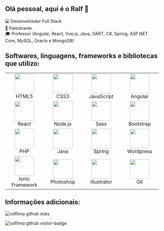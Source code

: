 <!--### Hi there I'm Ralf 👋 
## Let's talk?
[![Linkedin Badge](https://img.shields.io/badge/-Ralf%20Lima-blue?style=social&logo=Linkedin&logoColor=blue&link=https://www.linkedin.com/in/ralf-lima-3b93708a/)](https://www.linkedin.com/in/ralf-lima-3b93708a/)
-->
## Olá pessoal, aqui é o Ralf 👋

:computer: Desenvolvedor Full Stack<br>
:speech_balloon: Palestrante<br>
:mortar_board: Professor (Angular, React, Vue.js, Java, DART, C#, Spring, ASP.NET Core, MySQL, Oracle e MongoDB)<br>




<!--
**ralflima/ralflima** is a ✨ _special_ ✨ repository because its `README.md` (this file) appears on your GitHub profile.

Here are some ideas to get you started:

- 🔭 I’m currently working on ...
- 🌱 I’m currently learning ...
- 👯 I’m looking to collaborate on ...
- 🤔 I’m looking for help with ...
- 💬 Ask me about ...
- 📫 How to reach me: ...
- 😄 Pronouns: ...
- ⚡ Fun fact: ...
-->

## Softwares, linguagens, frameworks e bibliotecas que utilizo:
<table>
  <tbody>
    <tr>
      <td width="25%" align="center">
        <img height="64px" src="https://img.icons8.com/color/48/000000/html-5.png">
        <br>
        <span>HTML5</span>
      </td>
      <td width="25%" align="center">
        <img height="64px" src="https://img.icons8.com/color/48/000000/css3.png">
        <br>
        <span>CSS3</span>
      </td>
      <td width="25%" align="center">
        <img height="64px" src="https://img.icons8.com/color/48/000000/javascript.png">
        <br>
        <span>JavaScript</span>
      </td>
      <td width="25%" align="center">
        <img height="64px" src="https://img.icons8.com/color/48/000000/angular.png">
        <br>
        <span>Angular</span>
      </td>
    </tr>
    <tr>
      <td width="25%" align="center">
        <img height="64px" src="https://img.icons8.com/color/48/000000/react-native.png">
        <br>
        <span>React</span>
      </td>
      <td width="25%" align="center">
        <img height="64px" src="https://img.icons8.com/color/48/000000/vue-js">
        <br>
        <span>Node.js</span>
      </td>
      <td width="25%" align="center">
        <img height="64px" src="https://img.icons8.com/color/48/000000/sass.png">
        <br>
        <span>Sass<span>
      </td>
      <td width="25%" align="center">
        <img height="64px" src="https://img.icons8.com/color/48/000000/bootstrap.png">
        <br>
        <span>Bootstrap</span>
      </td>
    </tr>
    <tr>
      <td width="25%" align="center">
        <img height="64px" src="https://img.icons8.com/color/48/000000/php.png">
        <br>
        <span>PHP</span>
      </td>
      <td width="25%" align="center">
        <img height="64px" src="https://img.icons8.com/color/48/000000/java-coffee-cup-logo.png">
        <br>
        <span>Java</span>
      </td>
      <td width="25%" align="center">
        <img height="64px" src="https://img.icons8.com/color/48/000000/spring-logo.png">
        <br>
        <span>Spring<span>
      </td>
      <td width="25%" align="center">
        <img height="64px" src="https://img.icons8.com/color/48/000000/wordpress.png">
        <br>
        <span>Wordpress</span>
      </td>
    </tr>
    <tr>
      <td width="25%" align="center">
        <img height="64px" src="https://img.icons8.com/ios-filled/50/000000/ionic.png">
        <br>
        <span>Ionic Framework<span>
      </td>
      <td width="25%" align="center">
        <img height="64px" src="https://img.icons8.com/fluent/48/000000/adobe-photoshop.png">
        <br>
        <span>Photoshop</span>
      </td>
      <td width="25%" align="center">
        <img height="64px" src="https://img.icons8.com/color/48/000000/adobe-illustrator.png">
        <br>
        <span>Illustrator</span>
      </td>
      <td width="25%" align="center">
        <img height="64px" src="https://img.icons8.com/color/48/000000/git.png"">
        <br>
        <span>Git</span>
      </td>
    </tr>
  </tbody>
</table>

## Informações adicionais:

![ralflima github stats](https://github-readme-stats.vercel.app/api?username=ralflima&show_icons=true&hide=["issues"])

![ralflima github visitor-badge](https://visitor-badge.glitch.me/badge?page_id=ralflima)
